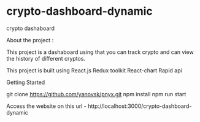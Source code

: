 # crypto-dashboard-dynamic
crypto dashaboard

About the project :

This project is a dashaboard using that you can track crypto and can view the history of different cryptos.


This project is built using 
React.js 
Redux toolkit 
React-chart
Rapid api 

Getting Started

git clone https://github.com/yanovsk/pnyx.git
npm install
npm run start 

Access the website on this url - http://localhost:3000/crypto-dashboard-dynamic
